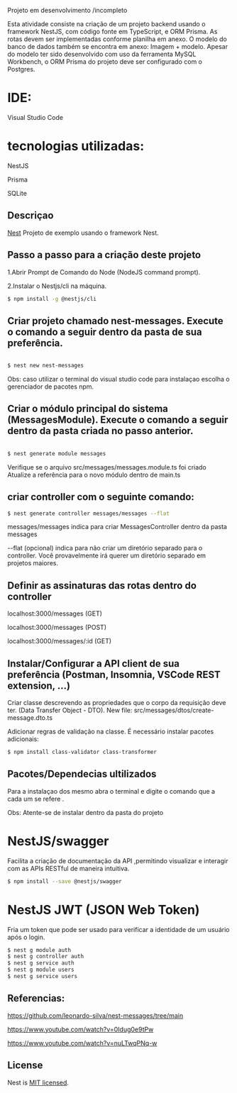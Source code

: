 Projeto em desenvolvimento /incompleto



Esta atividade consiste na criação de um projeto backend usando o framework NestJS, com código fonte em TypeScript, e ORM Prisma. As rotas devem ser implementadas conforme planilha em anexo. O modelo do banco de dados também se encontra em anexo: Imagem + modelo. Apesar do modelo ter sido desenvolvido com uso da ferramenta  MySQL Workbench, o ORM Prisma do projeto deve ser configurado com o Postgres. 

# IDE:
Visual Studio Code


# tecnologias utilizadas: 


NestJS


Prisma


SQLite

## Descriçao

[Nest](https://github.com/nestjs/nest) Projeto de exemplo usando o framework Nest.

## Passo a passo para a criação deste projeto

1.Abrir Prompt de Comando do Node (NodeJS command prompt).

2.Instalar o Nestjs/cli na máquina.
```bash
$ npm install -g @nestjs/cli
```


## Criar projeto chamado nest-messages. Execute o comando a seguir dentro da pasta de sua preferência.

```bash

$ nest new nest-messages

```
Obs: caso utilizar o terminal do visual studio code para instalaçao escolha o gerenciador de pacotes npm.


## Criar o módulo principal do sistema (MessagesModule). Execute o comando a seguir dentro da pasta criada no passo anterior.

```bash

$ nest generate module messages

```
 Verifique se o arquivo src/messages/messages.module.ts foi criado
 Atualize a referência para o novo módulo dentro de main.ts

## criar controller com o seguinte comando:
```bash
$ nest generate controller messages/messages --flat

```
messages/messages indica para criar MessagesController dentro da pasta messages

--flat (opcional) indica para não criar um diretório separado para o controller. Você provavelmente irá querer um diretório separado em projetos maiores.


## Definir as assinaturas das rotas dentro do controller

localhost:3000/messages (GET)


localhost:3000/messages (POST)


localhost:3000/messages/:id (GET)

## Instalar/Configurar a API client de sua preferência (Postman, Insomnia, VSCode REST extension, ...)

Criar classe descrevendo as propriedades que o corpo da requisição deve ter. (Data Transfer Object - DTO). New file: src/messages/dtos/create-message.dto.ts


Adicionar regras de validação na classe. É necessário instalar pacotes adicionais:

```bash
$ npm install class-validator class-transformer
```


## Pacotes/Dependecias ultilizados 
Para a instalaçao dos mesmo abra o terminal e digite o comando que a cada um se refere .


Obs: Atente-se de instalar dentro da pasta do projeto

# NestJS/swagger
Facilita a criação de documentação da API ,permitindo visualizar e interagir com as APIs RESTful de maneira intuitiva.
```bash
$ npm install --save @nestjs/swagger
```

# NestJS JWT (JSON Web Token)
Fria um token que pode ser usado para verificar a identidade de um usuário após o login.

```bash
$ nest g module auth
$ nest g controller auth
$ nest g service auth
$ nest g module users
$ nest g service users
```


## Referencias:
https://github.com/leonardo-silva/nest-messages/tree/main


https://www.youtube.com/watch?v=0Idug0e9tPw


https://www.youtube.com/watch?v=nuLTwqPNq-w

## License

Nest is [MIT licensed](https://github.com/nestjs/nest/blob/master/LICENSE).



